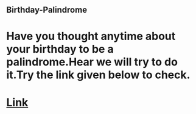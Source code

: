 ## Birthday-Palindrome

# Have you thought anytime about your birthday to be a palindrome.Hear we will try to do it.Try the link given below to check.

# [Link](https://is-your-birthday-palindrome2311.netlify.app/)
